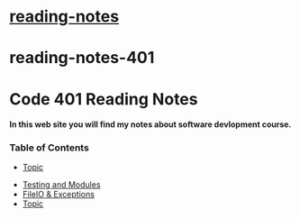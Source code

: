 
# [reading-notes](https://mohammadsilwadi.github.io/reading-notes/)

# reading-notes-401

# Code 401 Reading Notes

#### **In this web site you will find my notes about software devlopment course.**

### Table of Contents

* [Topic](https://mohammadsilwadi.github.io/reading-note-401/read01)
+ [Testing and Modules](https://mohammadsilwadi.github.io/reading-note-401/read02)
+ [ FileIO & Exceptions](https://mohammadsilwadi.github.io/reading-note-401/read03)
+ [ Topic](https://mohammadsilwadi.github.io/reading-note-401/read03)


